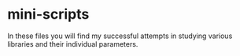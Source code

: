 # mini-scripts
In these files you will find my successful attempts in studying various libraries and their individual parameters.
